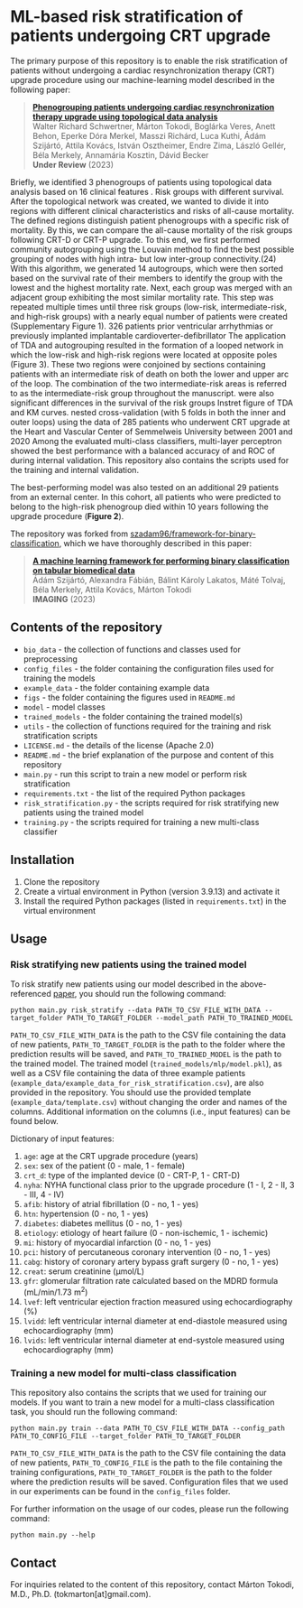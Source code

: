 # ML-based risk stratification of patients undergoing CRT upgrade


The primary purpose of this repository is to enable the risk stratification of patients without undergoing a cardiac resynchronization therapy (CRT) upgrade procedure using our machine-learning model described in the following paper:

> [**Phenogrouping patients undergoing cardiac resynchronization therapy upgrade using topological data analysis**](https://www.nature.com/srep/)<br/>
  Walter Richard Schwertner, Márton Tokodi, Boglárka Veres, Anett Behon, Eperke Dóra Merkel, Masszi Richárd, Luca Kuthi, Ádám Szijártó, Attila Kovács, István Osztheimer, Endre Zima, László Gellér, Béla Merkely, Annamária Kosztin, Dávid Becker<br/>
  <b>Under Review</b> (2023)

Briefly, we identified 3 phenogroups of patients using topological data analysis based on 16 clinical features . Risk groups with different survival.
After the topological network was created, we wanted to divide it into regions with different clinical characteristics and risks of all-cause mortality. The defined regions distinguish patient phenogroups with a specific risk of mortality. By this, we can compare the all-cause mortality of the risk groups following CRT-D or CRT-P upgrade.
To this end, we first performed community autogrouping using the Louvain method to find the best possible grouping of nodes with high intra- but low inter-group connectivity.(24) With this algorithm, we generated 14 autogroups, which were then sorted based on the survival rate of their members to identify the group with the lowest and the highest mortality rate. Next, each group was merged with an adjacent group exhibiting the most similar mortality rate. This step was repeated multiple times until three risk groups (low-risk, intermediate-risk, and high-risk groups) with a nearly equal number of patients were created (Supplementary Figure 1).
326 patients prior ventricular arrhythmias or previously implanted implantable cardioverter-defibrillator 
The application of TDA and autogrouping resulted in the formation of a looped network in which the low-risk and high-risk regions were located at opposite poles (Figure 3). These two regions were conjoined by sections containing patients with an intermediate risk of death on both the lower and upper arc of the loop. The combination of the two intermediate-risk areas is referred to as the intermediate-risk group throughout the manuscript.
were also significant differences in the survival of the risk groups 
Instret figure of TDA and KM curves.
nested cross-validation (with 5 folds in both the inner and outer loops)
using the data of 285 patients who underwent CRT upgrade at the Heart and Vascular Center of Semmelweis University between 2001 and 2020
Among the evaluated multi-class classifiers, multi-layer perceptron showed the best performance with a balanced accuracy of and ROC of during internal validation.
This repository also contains the scripts used for the training and internal validation.

The best-performing model was also tested on an additional 29 patients from an external center. In this cohort, all patients who were predicted to belong to the high-risk phenogroup died within 10 years following the upgrade procedure (<b>Figure 2</b>).

The repository was forked from [szadam96/framework-for-binary-classification](https://github.com/szadam96/framework-for-binary-classification), which we have thoroughly described in this paper:
> [**A machine learning framework for performing binary classification on tabular biomedical data**](https://doi.org/10.1556/1647.2023.00109)<br/>
  Ádám Szijártó, Alexandra Fábián, Bálint Károly Lakatos, Máté Tolvaj, Béla Merkely, Attila Kovács, Márton Tokodi<br/>
  <b>IMAGING</b> (2023)

## Contents of the repository


  - `bio_data` - the collection of functions and classes used for preprocessing
  - `config_files` - the folder containing the configuration files used for training the models
  - `example_data` - the folder containing example data
  - `figs` - the folder containing the figures used in `README.md`
  - `model` - model classes
  - `trained_models` - the folder containing the trained model(s)
  - `utils` - the collection of functions required for the training and risk stratification scripts
  - `LICENSE.md` - the details of the license (Apache 2.0)
  - `README.md` - the brief explanation of the purpose and content of this repository
  - `main.py` - run this script to train a new model or perform risk stratification
  - `requirements.txt` - the list of the required Python packages
  - `risk_stratification.py` - the scripts required for risk stratifying new patients using the trained model
  - `training.py` - the scripts required for training a new multi-class classifier

## Installation


  1) Clone the repository
  2) Create a virtual environment in Python (version 3.9.13) and activate it
  3) Install the required Python packages (listed in `requirements.txt`) in the virtual environment

## Usage


### Risk stratifying new patients using the trained model

To risk stratify new patients using our model described in the above-referenced [paper](https://www.nature.com/srep/), you should run the following command:

```
python main.py risk_stratify --data PATH_TO_CSV_FILE_WITH_DATA --target_folder PATH_TO_TARGET_FOLDER --model_path PATH_TO_TRAINED_MODEL
```

```PATH_TO_CSV_FILE_WITH_DATA``` is the path to the CSV file containing the data of new patients, ```PATH_TO_TARGET_FOLDER``` is the path to the folder where the prediction results will be saved, and ```PATH_TO_TRAINED_MODEL``` is the path to the trained model. The trained model (`trained_models/mlp/model.pkl`), as well as a CSV file containing the data of three example patients (`example_data/example_data_for_risk_stratification.csv`), are also provided in the repository. You should use the provided template (`example_data/template.csv`) without changing the order and names of the columns. Additional information on the columns (i.e., input features) can be found below.

Dictionary of input features:
  1) `age`: age at the CRT upgrade procedure (years)
  2) `sex`: sex of the patient (0 - male, 1 - female)
  3) `crt_d`: type of the implanted device (0 - CRT-P, 1 - CRT-D)
  4) `nyha`: NYHA functional class prior to the upgrade procedure (1 - I, 2 - II, 3 - III, 4 - IV)
  5) `afib`: history of atrial fibrillation (0 - no, 1 - yes)
  6) `htn`: hypertension (0 - no, 1 - yes)
  7) `diabetes`: diabetes mellitus (0 - no, 1 - yes)
  8) `etiology`: etiology of heart failure (0 - non-ischemic, 1 - ischemic)
  9) `mi`: history of myocardial infarction (0 - no, 1 - yes)
  10) `pci`: history of percutaneous coronary intervention (0 - no, 1 - yes)
  11) `cabg`: history of coronary artery bypass graft surgery (0 - no, 1 - yes)
  12) `creat`: serum creatinine (µmol/L)
  13) `gfr`: glomerular filtration rate calculated based on the MDRD formula (mL/min/1.73 m<sup>2</sup>)
  14) `lvef`: left ventricular ejection fraction measured using echocardiography (%)
  15) `lvidd`: left ventricular internal diameter at end-diastole measured using echocardiography (mm)
  16) `lvids`: left ventricular internal diameter at end-systole measured using echocardiography (mm)

### Training a new model for multi-class classification

This repository also contains the scripts that we used for training our models. If you want to train a new model for a multi-class classification task, you should run the following command:

```
python main.py train --data PATH_TO_CSV_FILE_WITH_DATA --config_path PATH_TO_CONFIG_FILE --target_folder PATH_TO_TARGET_FOLDER
```

```PATH_TO_CSV_FILE_WITH_DATA``` is the path to the CSV file containing the data of new patients, ```PATH_TO_CONFIG_FILE```
is the path to the file containing the training configurations, ```PATH_TO_TARGET_FOLDER``` is the path to the folder where the prediction results will be saved. Configuration files that we used in our experiments can be found in the `config_files` folder.

For further information on the usage of our codes, please run the following command: <br>
```
python main.py --help
```

## Contact


For inquiries related to the content of this repository, contact Márton Tokodi, M.D., Ph.D. (tok<!--
-->mar<!--
-->ton[at]gmail.co<!--
-->m).
